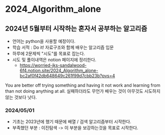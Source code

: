 # 2024_Algorithm_alone
## 2024년 5월부터 시작하는 혼자서 공부하는 알고리즘
- 언어는 python을 사용할 예정이다.
- 학습 서적 : Do it! 자료구조와 함께 배우는 알고리즘 입문
- 하루에 2문제씩 "시도"를 목표로 잡는다.
- 시도 및 풀이내역은 notion 페이지에 정리한다.
  - https://worried-jks-sandalwood-6f4.notion.site/2024_Algorithm_alone-bc2af0f42db648649c261f99d7cbb23b?pvs=4

You are better off trying something and having it not work
and learning from than not doing anything at all.
실패하더라도 무언가 배우는 것이
아무것도 시도하지 않는 것보다 낫다.

### 2024/05/01
- 기초는 2023년에 했기 때문에 배열 / 검색 알고리즘부터 시작한다.
- 부족했던 부분 : 이진탐색 -> 이 부분을 보강하는것을 목표로 시작한다.
